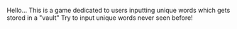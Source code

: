 Hello...
This is a game dedicated to users inputting unique words which gets stored in a "vault"
Try to input unique words never seen before!
